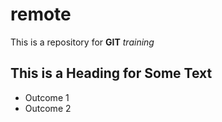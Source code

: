 # remote

 This is a repository for **GIT** *training*

 ## This is a Heading for Some Text

 * Outcome 1
 * Outcome 2